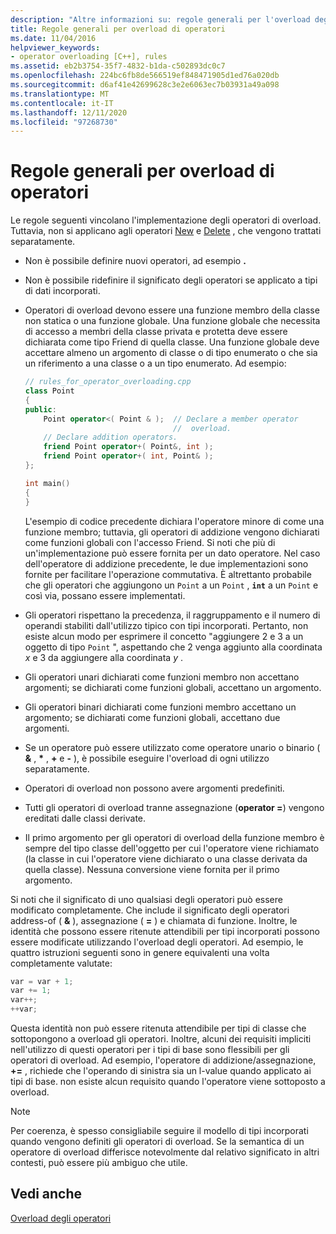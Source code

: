 ```yaml
---
description: "Altre informazioni su: regole generali per l'overload degli operatori"
title: Regole generali per overload di operatori
ms.date: 11/04/2016
helpviewer_keywords:
- operator overloading [C++], rules
ms.assetid: eb2b3754-35f7-4832-b1da-c502893dc0c7
ms.openlocfilehash: 224bc6fb8de566519ef848471905d1ed76a020db
ms.sourcegitcommit: d6af41e42699628c3e2e6063ec7b03931a49a098
ms.translationtype: MT
ms.contentlocale: it-IT
ms.lasthandoff: 12/11/2020
ms.locfileid: "97268730"
---
```

# <a name="general-rules-for-operator-overloading"></a>Regole generali per overload di operatori

Le regole seguenti vincolano l'implementazione degli operatori di overload. Tuttavia, non si applicano agli operatori [New](../cpp/new-operator-cpp.md) e [Delete](../cpp/delete-operator-cpp.md) , che vengono trattati separatamente.

- Non è possibile definire nuovi operatori, ad esempio **.**

- Non è possibile ridefinire il significato degli operatori se applicato a tipi di dati incorporati.

- Operatori di overload devono essere una funzione membro della classe non statica o una funzione globale. Una funzione globale che necessita di accesso a membri della classe privata e protetta deve essere dichiarata come tipo Friend di quella classe. Una funzione globale deve accettare almeno un argomento di classe o di tipo enumerato o che sia un riferimento a una classe o a un tipo enumerato. Ad esempio:

    ```cpp
    // rules_for_operator_overloading.cpp
    class Point
    {
    public:
        Point operator<( Point & );  // Declare a member operator
                                     //  overload.
        // Declare addition operators.
        friend Point operator+( Point&, int );
        friend Point operator+( int, Point& );
    };

    int main()
    {
    }
    ```

   L'esempio di codice precedente dichiara l'operatore minore di come una funzione membro; tuttavia, gli operatori di addizione vengono dichiarati come funzioni globali con l'accesso Friend. Si noti che più di un'implementazione può essere fornita per un dato operatore. Nel caso dell'operatore di addizione precedente, le due implementazioni sono fornite per facilitare l'operazione commutativa. È altrettanto probabile che gli operatori che aggiungono un `Point` a un `Point` , **`int`** a un `Point` e così via, possano essere implementati.

- Gli operatori rispettano la precedenza, il raggruppamento e il numero di operandi stabiliti dall'utilizzo tipico con tipi incorporati. Pertanto, non esiste alcun modo per esprimere il concetto "aggiungere 2 e 3 a un oggetto di tipo `Point` ", aspettando che 2 venga aggiunto alla coordinata *x* e 3 da aggiungere alla coordinata *y* .

- Gli operatori unari dichiarati come funzioni membro non accettano argomenti; se dichiarati come funzioni globali, accettano un argomento.

- Gli operatori binari dichiarati come funzioni membro accettano un argomento; se dichiarati come funzioni globali, accettano due argomenti.

- Se un operatore può essere utilizzato come operatore unario o binario ( __&__ , __*__ , __+__ e __-__ ), è possibile eseguire l'overload di ogni utilizzo separatamente.

- Operatori di overload non possono avere argomenti predefiniti.

- Tutti gli operatori di overload tranne assegnazione (**operator =**) vengono ereditati dalle classi derivate.

- Il primo argomento per gli operatori di overload della funzione membro è sempre del tipo classe dell'oggetto per cui l'operatore viene richiamato (la classe in cui l'operatore viene dichiarato o una classe derivata da quella classe). Nessuna conversione viene fornita per il primo argomento.

Si noti che il significato di uno qualsiasi degli operatori può essere modificato completamente. Che include il significato degli operatori address-of ( **&** ), assegnazione ( **=** ) e chiamata di funzione. Inoltre, le identità che possono essere ritenute attendibili per tipi incorporati possono essere modificate utilizzando l'overload degli operatori. Ad esempio, le quattro istruzioni seguenti sono in genere equivalenti una volta completamente valutate:

```cpp
var = var + 1;
var += 1;
var++;
++var;
```

Questa identità non può essere ritenuta attendibile per tipi di classe che sottopongono a overload gli operatori. Inoltre, alcuni dei requisiti impliciti nell'utilizzo di questi operatori per i tipi di base sono flessibili per gli operatori di overload. Ad esempio, l'operatore di addizione/assegnazione, **+=** , richiede che l'operando di sinistra sia un l-value quando applicato ai tipi di base. non esiste alcun requisito quando l'operatore viene sottoposto a overload.

> [!NOTE]
> Per coerenza, è spesso consigliabile seguire il modello di tipi incorporati quando vengono definiti gli operatori di overload. Se la semantica di un operatore di overload differisce notevolmente dal relativo significato in altri contesti, può essere più ambiguo che utile.

## <a name="see-also"></a>Vedi anche

[Overload degli operatori](../cpp/operator-overloading.md)
